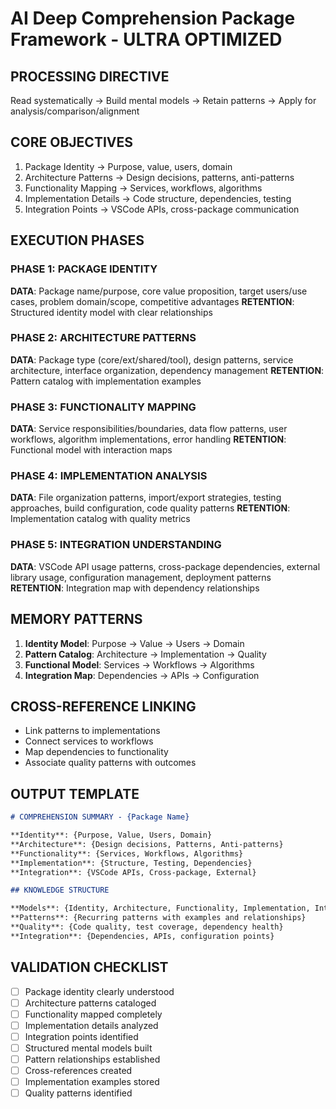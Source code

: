 # AI Deep Comprehension Package Framework - ULTRA OPTIMIZED

## PROCESSING DIRECTIVE

Read systematically → Build mental models → Retain patterns → Apply for analysis/comparison/alignment

## CORE OBJECTIVES

1. Package Identity → Purpose, value, users, domain
2. Architecture Patterns → Design decisions, patterns, anti-patterns
3. Functionality Mapping → Services, workflows, algorithms
4. Implementation Details → Code structure, dependencies, testing
5. Integration Points → VSCode APIs, cross-package communication

## EXECUTION PHASES

### PHASE 1: PACKAGE IDENTITY

**DATA**: Package name/purpose, core value proposition, target users/use cases, problem domain/scope, competitive advantages
**RETENTION**: Structured identity model with clear relationships

### PHASE 2: ARCHITECTURE PATTERNS

**DATA**: Package type (core/ext/shared/tool), design patterns, service architecture, interface organization, dependency management
**RETENTION**: Pattern catalog with implementation examples

### PHASE 3: FUNCTIONALITY MAPPING

**DATA**: Service responsibilities/boundaries, data flow patterns, user workflows, algorithm implementations, error handling
**RETENTION**: Functional model with interaction maps

### PHASE 4: IMPLEMENTATION ANALYSIS

**DATA**: File organization patterns, import/export strategies, testing approaches, build configuration, code quality patterns
**RETENTION**: Implementation catalog with quality metrics

### PHASE 5: INTEGRATION UNDERSTANDING

**DATA**: VSCode API usage patterns, cross-package dependencies, external library usage, configuration management, deployment patterns
**RETENTION**: Integration map with dependency relationships

## MEMORY PATTERNS

1. **Identity Model**: Purpose → Value → Users → Domain
2. **Pattern Catalog**: Architecture → Implementation → Quality
3. **Functional Model**: Services → Workflows → Algorithms
4. **Integration Map**: Dependencies → APIs → Configuration

## CROSS-REFERENCE LINKING

- Link patterns to implementations
- Connect services to workflows
- Map dependencies to functionality
- Associate quality patterns with outcomes

## OUTPUT TEMPLATE

```markdown
# COMPREHENSION SUMMARY - {Package Name}

**Identity**: {Purpose, Value, Users, Domain}
**Architecture**: {Design decisions, Patterns, Anti-patterns}
**Functionality**: {Services, Workflows, Algorithms}
**Implementation**: {Structure, Testing, Dependencies}
**Integration**: {VSCode APIs, Cross-package, External}

## KNOWLEDGE STRUCTURE

**Models**: {Identity, Architecture, Functionality, Implementation, Integration}
**Patterns**: {Recurring patterns with examples and relationships}
**Quality**: {Code quality, test coverage, dependency health}
**Integration**: {Dependencies, APIs, configuration points}
```

## VALIDATION CHECKLIST

- [ ] Package identity clearly understood
- [ ] Architecture patterns cataloged
- [ ] Functionality mapped completely
- [ ] Implementation details analyzed
- [ ] Integration points identified
- [ ] Structured mental models built
- [ ] Pattern relationships established
- [ ] Cross-references created
- [ ] Implementation examples stored
- [ ] Quality patterns identified
